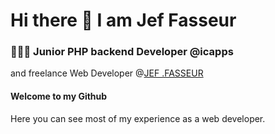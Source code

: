 # Hi there 👋 I am Jef Fasseur


### 👨🏻‍💻 Junior PHP backend Developer @icapps
and freelance Web Developer @[JEF .FASSEUR](https://jeffasseur.be)

#### Welcome to my Github
Here you can see most of my experience as a web developer.
